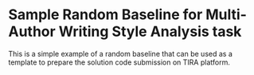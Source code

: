 # Sample Random Baseline for Multi-Author Writing Style Analysis task

This is a simple example of a random baseline that can be used as a template to prepare the solution code submission on TIRA platform.
